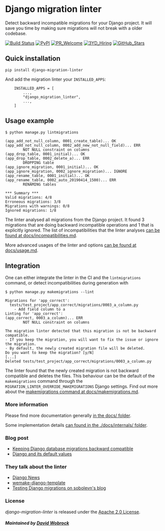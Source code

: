 # Django migration linter

Detect backward incompatible migrations for your Django project.
It will save you time by making sure migrations will not break with a older codebase.

[![Build Status](https://img.shields.io/endpoint.svg?url=https%3A%2F%2Factions-badge.atrox.dev%2F3YOURMIND%2Fdjango-migration-linter%2Fbadge%3Fref%3Dmaster&style=flat)](https://actions-badge.atrox.dev/3YOURMIND/django-migration-linter/goto?ref=master)
[![PyPI](https://img.shields.io/pypi/v/django-migration-linter.svg)](https://pypi.python.org/pypi/django-migration-linter/)
[![PR_Welcome](https://img.shields.io/badge/PR-welcome-green.svg)](https://github.com/3YOURMIND/django-migration-linter/pulls)
[![3YD_Hiring](https://img.shields.io/badge/3YOURMIND-Hiring-brightgreen.svg)](https://www.3yourmind.com/career)
[![GitHub_Stars](https://img.shields.io/github/stars/3YOURMIND/django-migration-linter.svg?style=social&label=Stars)](https://github.com/3YOURMIND/django-migration-linter/stargazers)

## Quick installation

```
pip install django-migration-linter
```

And add the migration linter your ``INSTALLED_APPS``:
```
    INSTALLED_APPS = [
        ...,
        "django_migration_linter",
        ...,
    ]
```

## Usage example

```
$ python manage.py lintmigrations

(app_add_not_null_column, 0001_create_table)... OK
(app_add_not_null_column, 0002_add_new_not_null_field)... ERR
        NOT NULL constraint on columns
(app_drop_table, 0001_initial)... OK
(app_drop_table, 0002_delete_a)... ERR
        DROPPING table
(app_ignore_migration, 0001_initial)... OK
(app_ignore_migration, 0002_ignore_migration)... IGNORE
(app_rename_table, 0001_initial)... OK
(app_rename_table, 0002_auto_20190414_1500)... ERR
        RENAMING tables

*** Summary ***
Valid migrations: 4/8
Erroneous migrations: 3/8
Migrations with warnings: 0/8
Ignored migrations: 1/8
```

The linter analysed all migrations from the Django project.
It found 3 migrations that are doing backward incompatible operations and 1 that is explicitly ignored.
The list of incompatibilities that the linter analyses [can be found at docs/incompatibilities.md](./docs/incompatibilities.md).

More advanced usages of the linter and options [can be found at docs/usage.md](./docs/usage.md).

## Integration

One can either integrate the linter in the CI and the `lintmigrations` command, or detect incompatibilities during generation with
```
$ python manage.py makemigrations --lint

Migrations for 'app_correct':
  tests/test_project/app_correct/migrations/0003_a_column.py
    - Add field column to a
Linting for 'app_correct':
(app_correct, 0003_a_column)... ERR
        NOT NULL constraint on columns

The migration linter detected that this migration is not be backward compatible.
- If you keep the migration, you will want to fix the issue or ignore the migration.
- By default, the newly created migration file will be deleted.
Do you want to keep the migration? [y/N]
[...]
Deleted tests/test_project/app_correct/migrations/0003_a_column.py
```

The linter found that the newly created migration is not backward compatible and deletes the files.
This behaviour can be the default of the `makemigrations` command through the `MIGRATION_LINTER_OVERRIDE_MAKEMIGRATIONS` Django settings.
Find out more about the [makemigrations command at docs/makemigrations.md](./docs/makemigrations.md).

### More information

Please find more documentation generally [in the docs/ folder](./docs/).

Some implementation details [can found in the ./docs/internals/ folder](./docs/internals/).

### Blog post

* [Keeping Django database migrations backward compatible](https://medium.com/3yourmind/keeping-django-database-migrations-backward-compatible-727820260dbb)
* [Django and its default values](https://medium.com/botify-labs/django-and-its-default-values-c21a13cff9f)

### They talk about the linter

* [Django News](https://django-news.com/issues/6?m=web#uMmosw7)
* [wemake-django-template](https://wemake-django-template.readthedocs.io/en/latest/pages/template/linters.html#django-migration-linter)
* [Testing Django migrations on sobolevn's blog](https://sobolevn.me/2019/10/testing-django-migrations#existing-setup)

### License

*django-migration-linter* is released under the [Apache 2.0 License](./LICENSE).

##### Maintained by [David Wobrock](https://github.com/David-Wobrock)
